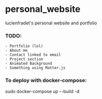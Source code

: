 # personal_website
lucienfradet's personal website and portfolio

### TODO:
    - Portfolio (lol)
    - About me
    - Contact linked to email
    - Project section
    - Animated Background
    - Something using Matter.js

### To deploy with docker-compose:

sudo docker-compose up --build -d
